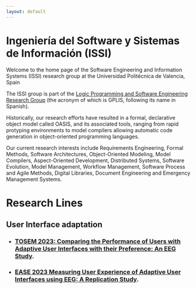 ```yaml
---
layout: default
---
```


# Ingeniería del Software y Sistemas de Información (ISSI)

Welcome to the home page of the Software Engineering and Information Systems (ISSI) research group at the Universidad Politécnica de Valencia, Spain 

The ISSI group is part of the [Logic Programming and Software Engineering Research Group](http://www.dsic.upv.es/users/elp/gplis.html) (the acronym of which is GPLIS, following its name in Spanish).

Historically, our research efforts have resulted in  a formal, declarative object model called OASIS, and its associated tools, ranging from rapid protyping environments to model compilers allowing automatic code generation in object-oriented programming languages.

Our current research interests include Requirements Engineering, Formal Methods, Software Architectures, Object-Oriented Modeling, Model Compilers, Aspect-Oriented Development, Distributed Systems, Software Evolution, Model Management, Workflow Management, Software Process and Agile Methods, Digital Libraries, Document Engineering and Emergency Management Systems.

# Research Lines

## User Interface adaptation
- ### [TOSEM 2023: Comparing the Performance of Users with Adaptive User Interfaces with their Preference: An EEG Study](./another-page.html).</li>
- ### [EASE 2023 Measuring User Experience of Adaptive User Interfaces using EEG: A Replication Study](./another-page.html).</li>

